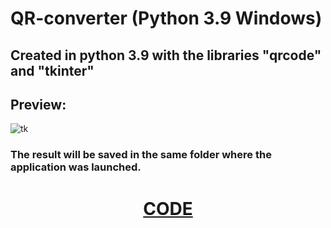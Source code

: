 # QR-converter             (Python 3.9        Windows)
## Created in python 3.9 with the libraries "qrcode" and "tkinter"
## Preview:
![tk](https://user-images.githubusercontent.com/79358509/215283801-08ea0342-2026-484a-a7c8-968c6893d4d2.png)

### The result will be saved in the same folder where the application was launched.

# <div align="center">[CODE](https://github.com/Conper/QR-converter/blob/main/QRCode-Converter-TKINTER.py)</div>
